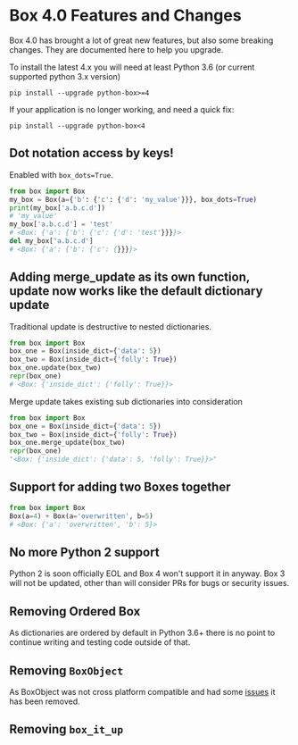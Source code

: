 # Box 4.0 Features and Changes

Box 4.0 has brought a lot of great new features, but also some breaking changes. They are documented here to help you upgrade. 

To install the latest 4.x you will need at least Python 3.6 (or current supported python 3.x version)

```shell script
pip install --upgrade python-box>=4
```


If your application is no longer working, and need a quick fix: 

```shell script
pip install --upgrade python-box<4
```


## Dot notation access by keys!

Enabled with `box_dots=True`. 

```python
from box import Box
my_box = Box(a={'b': {'c': {'d': 'my_value'}}}, box_dots=True)
print(my_box['a.b.c.d'])
# 'my_value'
my_box['a.b.c.d'] = 'test'
# <Box: {'a': {'b': {'c': {'d': 'test'}}}}>
del my_box['a.b.c.d']
# <Box: {'a': {'b': {'c': {}}}}>
```


## Adding merge_update as its own function, update now works like the default dictionary update

Traditional update is destructive to nested dictionaries. 

```python
from box import Box
box_one = Box(inside_dict={'data': 5})
box_two = Box(inside_dict={'folly': True})
box_one.update(box_two)
repr(box_one)
# <Box: {'inside_dict': {'folly': True}}>
```

Merge update takes existing sub dictionaries into consideration 

```python
from box import Box
box_one = Box(inside_dict={'data': 5})
box_two = Box(inside_dict={'folly': True})
box_one.merge_update(box_two)
repr(box_one)
"<Box: {'inside_dict': {'data': 5, 'folly': True}}>"
```


## Support for adding two Boxes together

```python
from box import Box
Box(a=4) + Box(a='overwritten', b=5)
# <Box: {'a': 'overwritten', 'b': 5}>
```

## No more Python 2 support

Python 2 is soon officially EOL and Box 4 won't support it in anyway. Box 3 will not be updated, other than will consider PRs for bugs or security issues.

## Removing Ordered Box

As dictionaries are ordered by default in Python 3.6+ there is no point to continue writing and testing code outside of that. 

## Removing `BoxObject`

As BoxObject was not cross platform compatible and had some [issues](https://github.com/GrahamDumpleton/wrapt/issues/132) it has been removed. 

## Removing `box_it_up`

